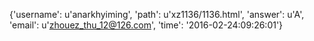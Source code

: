 {'username': u'anarkhyiming', 'path': u'xz1136/1136.html', 'answer': u'A', 'email': u'zhouez_thu_12@126.com', 'time': '2016-02-24:09:26:01'}